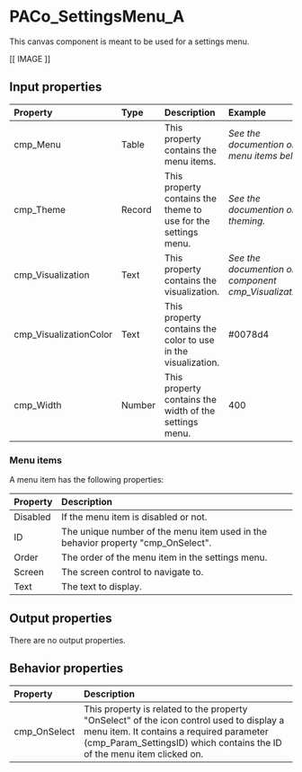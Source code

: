 # PACo_SettingsMenu_A

This canvas component is meant to be used for a settings menu.

[[ IMAGE ]]

## **Input properties**

| Property | Type | Description | Example |
| :--- | :--- | :--- | :--- |
| cmp_Menu | Table | This property contains the menu items. | *See the documention on menu items below.* |
| cmp_Theme | Record | This property contains the theme to use for the settings menu. | *See the documention on theming.* |
| cmp_Visualization | Text | This property contains the visualization. | *See the documention on the component cmp_Visualization_A.* |
| cmp_VisualizationColor | Text | This property contains the color to use in the visualization. | #0078d4 |
| cmp_Width | Number | This property contains the width of the settings menu. | 400 |

### Menu items

A menu item has the following properties:

| Property | Description |
| :--- | :--- |
| Disabled | If the menu item is disabled or not. |
| ID | The unique number of the menu item used in the behavior property "cmp_OnSelect". |
| Order | The order of the menu item in the settings menu. |
| Screen | The screen control to navigate to. |
| Text | The text to display. |

## **Output properties**

There are no output properties.

## **Behavior properties**

| Property | Description |
| :--- | :--- |
| cmp_OnSelect | This property is related to the property "OnSelect" of the icon control used to display a menu item. It contains a required parameter (cmp_Param_SettingsID) which contains the ID of the menu item clicked on. |
